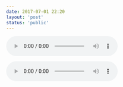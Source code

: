 ```yaml
---
date: 2017-07-01 22:20
layout: 'post'
status: 'public'
---
```


<audio src="https://github.com/behalcyon/foretime/raw/master/%E5%8F%A6%E7%B1%BB%E5%B0%8F%E6%83%85%E6%AD%8C.mp3" autoplay loop controls ></audio>

<audio src="http://music.163.com/song/media/outer/url?id=281951.mp3" autoplay loop controls ></audio>
